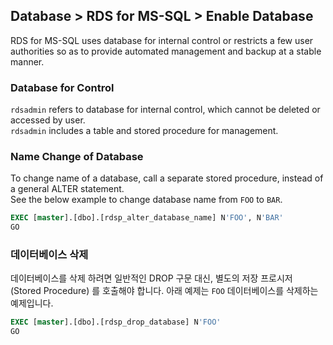 ## Database > RDS for MS-SQL > Enable Database

RDS for MS-SQL uses database for internal control or restricts a few user authorities so as to provide automated management and backup at a stable manner. 

### Database for Control 

`rdsadmin` refers to database for internal control, which cannot be deleted or accessed by user.  
`rdsadmin` includes a table and stored procedure for management. 

### Name Change of Database 

To change name of a database, call a separate stored procedure, instead of a general ALTER statement.  
See the below example to change database name from `FOO` to `BAR`.

```sql
EXEC [master].[dbo].[rdsp_alter_database_name] N'FOO', N'BAR'
GO
```

### 데이터베이스 삭제

데이터베이스를 삭제 하려면 일반적인 DROP 구문 대신, 별도의 저장 프로시저 (Stored Procedure) 를 호출해야 합니다.
아래 예제는 `FOO` 데이터베이스를 삭제하는 예제입니다.

```sql
EXEC [master].[dbo].[rdsp_drop_database] N'FOO'
GO
```